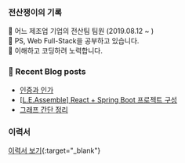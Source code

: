 ### 전산쟁이의 기록
🔭 어느 제조업 기업의 전산팀 팀원 (2019.08.12 ~ )  
🌱 PS, Web Full-Stack을 공부하고 있습니다.  
🤔 이해하고 코딩하려 노력합니다.  


### 📕 Recent Blog posts
<!-- BLOG-POST-LIST:START -->
- [인증과 인가](https://kingpiggylab.tistory.com/307)
- [[L.E.Assemble] React + Spring Boot 프로젝트 구성](https://kingpiggylab.tistory.com/306)
- [그래프 간단 정리](https://kingpiggylab.tistory.com/299)
<!-- BLOG-POST-LIST:END -->

### 이력서

[이력서 보기](https://hoondragonite.github.io/resume/){:target="_blank"}

<!--
**HoonDragonite/HoonDragonite** is a ✨ _special_ ✨ repository because its `README.md` (this file) appears on your GitHub profile.

Here are some ideas to get you started:

- 🔭 I’m currently working on ...
- 🌱 I’m currently learning ...
- 👯 I’m looking to collaborate on ...
- 🤔 I’m looking for help with ...
- 💬 Ask me about ...
- 📫 How to reach me: ...
- 😄 Pronouns: ...
- ⚡ Fun fact: ...
-->
